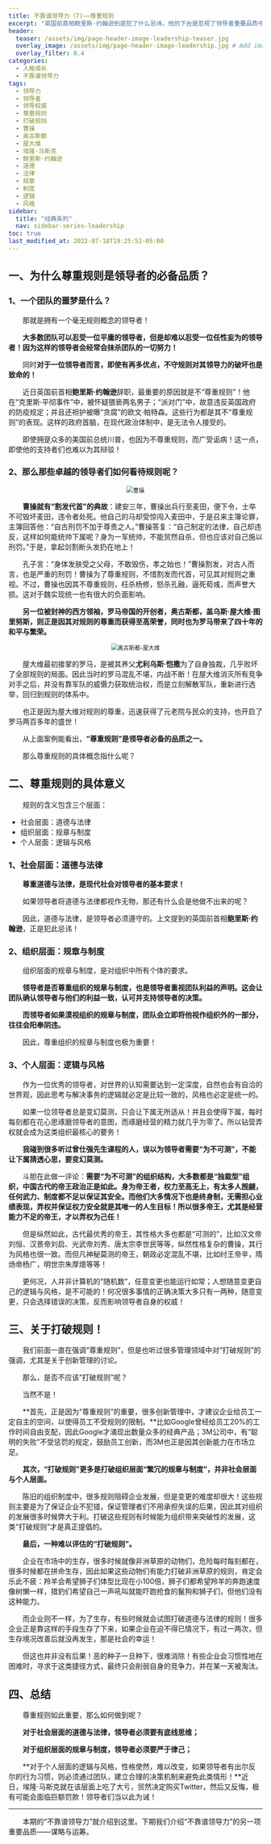 ```yaml
---
title: 不靠谱领导力（7)——尊重规则
excerpt: "英国前首相鲍里斯·约翰逊到底犯了什么忌讳，他的下台是忽视了领导者重要品质中的哪一项？我们如何能不犯同样的失误呢？"
header:
  teaser: /assets/img/page-header-image-leadership-teaser.jpg
  overlay_image: /assets/img/page-header-image-leadership.jpg # Add image post (optional)
  overlay_filter: 0.4
categories:
  - 人格成长
  - 不靠谱领导力
tags: 
  - 领导力
  - 领导者
  - 领导权威
  - 尊重规则
  - 打破规则
  - 曹操
  - 奥古斯都
  - 屋大维
  - 埃隆·马斯克
  - 鲍里斯·约翰逊
  - 道德
  - 法律
  - 规章
  - 制度
  - 逻辑
  - 风格
sidebar:
  title: "经典系列"
  nav: sidebar-series-leadership
toc: true
last_modified_at: 2022-07-18T19:25:52-05:00
---
```


## 一、为什么尊重规则是领导者的必备品质？

### 1、一个团队的噩梦是什么？

&emsp;&emsp;那就是拥有一个毫无规则概念的领导者！

&emsp;&emsp;**大多数团队可以忍受一位平庸的领导者，但是却难以忍受一位任性妄为的领导者！因为这样的领导者会经常会抹杀团队的一切努力！**

&emsp;&emsp;同时**对于一位领导者而言，即使有再多优点，不守规则对其领导力的破坏也是致命的！**

&emsp;&emsp;近日英国前首相**鲍里斯·约翰逊**辞职，最重要的原因就是不“尊重规则”！他在“克里斯·平彻事件”中，被怀疑猥亵两名男子；“派对门”中，故意违反英国政府的防疫规定；并且还袒护被曝“贪腐”的欧文·帕特森。这些行为都是其不“尊重规则”的表现。这样的政府首脑，在现代政治体制中，是无法令人接受的。

&emsp;&emsp;即使拥趸众多的美国前总统川普，也因为不尊重规则，而广受诟病！这一点，即使他的支持者们也难以为其辩驳！

### 2、那么那些卓越的领导者们如何看待规则呢？

<div align=center><img src="https://cdn.jsdelivr.net/gh/kewtgh/PicSunflowers@main/img/2022/曹操.jpg" alt="曹操" style="zoom:80%;" /></div>

&emsp;&emsp;**曹操就有“割发代首”的典故**：建安三年，曹操出兵行至麦田，便下令，士卒不可毁坏麦田，违令者处死。他自己的马却受惊闯入麦田中，于是召来主簿论罪，主簿回答他：“自古刑罚不加于尊贵之人。”曹操答复：“自己制定的法律，自己却违反，这样如何能统帅下属呢？身为一军统帅，不能贸然自杀，但也应该对自己施以刑罚。”于是，拿起剑割断头发扔在地上！

&emsp;&emsp;孔子言：“身体发肤受之父母，不敢毁伤，孝之始也！”曹操割发，对古人而言，也是严重的刑罚！曹操为了尊重规则，不惜割发而代首，可见其对规则之重视。不过，曹操也因其不尊重规则，枉杀杨修，怒杀孔融，逼死荀彧，而声誉大损。这对于魏实现统一也有很大的负面影响。

&emsp;&emsp;**另一位被封神的西方领袖，罗马帝国的开创者，奥古斯都，盖乌斯·屋大维·图里努斯，则正是因其对规则的尊重而获得至高荣誉，同时也为罗马带来了四十年的和平与繁荣。**

<div align=center><img src="https://cdn.jsdelivr.net/gh/kewtgh/PicSunflowers@main/img/2022/奥古斯都-屋大维.jpg" alt="奥古斯都-屋大维" style="zoom:80%;" /></div>

&emsp;&emsp;屋大维最初接掌的罗马，是被其养父**尤利乌斯·恺撒**为了自身独裁，几乎败坏了全部规则的局面。因此当时的罗马混乱不堪，内战不断！在屋大维消灭所有竞争对手之后，并没有靠军队的威慑力获取统治权，而是立刻解散军队，重新进行选举，回归到规则的体系中。

&emsp;&emsp;也正是因为屋大维对规则的尊重，迅速获得了元老院与民众的支持，也开启了罗马两百多年的盛世！

&emsp;&emsp;从上面案例能看出，**“尊重规则”是领导者必备的品质之一。**

&emsp;&emsp;那么尊重规则的具体概念指什么呢？

## 二、尊重规则的具体意义

&emsp;&emsp;规则的含义包含三个层面：

- 社会层面：道德与法律
- 组织层面：规章与制度
- 个人层面：逻辑与风格

### 1、社会层面：道德与法律

&emsp;&emsp;**尊重道德与法律，是现代社会对领导者的基本要求！**

&emsp;&emsp;如果领导者将道德与法律都视作无物，那还有什么会是他做不出来的呢？

&emsp;&emsp;因此，道德与法律，是领导者必须遵守的。上文提到的英国前首相**鲍里斯·约翰逊**，正是犯此忌讳！

### 2、组织层面：规章与制度

&emsp;&emsp;组织层面的规章与制度，是对组织中所有个体的要求。

&emsp;&emsp;**领导者是否尊重组织的规章与制度，也是领导者重视团队利益的声明。这会让团队确认领导者与他们的利益一致，认可并支持领导者的决策。**

&emsp;&emsp;**而领导者如果漠视组织的规章与制度，团队会立即将他视作组织外的一部分，往往会阳奉阴违。**

&emsp;&emsp;因此，尊重组织的规章与制度也极为重要！

### 3、个人层面：逻辑与风格

&emsp;&emsp;作为一位优秀的领导者，对世界的认知需要达到一定深度，自然也会有自洽的世界观，因此思考与解决事务的逻辑就必定是比较一致的，风格也必定是统一的。

&emsp;&emsp;如果一位领导者总是变幻莫测，只会让下属无所适从！并且会使得下属，每时每刻都在花心思琢磨领导者的意图，而琢磨经营的精力就几乎为零了。所以钻营弄权就会成为这类组织最核心的要务！

&emsp;&emsp;**我碰到很多听过曾仕强先生课程的人，误以为领导者需要“为不可测”，不能让下属猜透心思，要变幻莫测。**

&emsp;&emsp;斗胆在此做一评论：**需要“为不可测”的组织结构，大多数都是“独裁型”组织，中国古代的帝王政治正是如此。身为帝王者，权力至高无上，有太多人觊觎，任何武力、制度都不足以保证其安全。而他们大多情况下也是终身制，无需担心业绩表现，弄权并保证权力安全就是其唯一的人生目标！所以很多帝王，尤其是经营能力不足的帝王，才以弄权为己任！**

&emsp;&emsp;但是纵然如此，古代最优秀的帝王，其性格大多也都是“可测的”，比如汉文帝刘恒、汉景帝刘启、光武帝刘秀、唐太宗李世民等等，纵然性格复杂的曹操，其行为风格也很一致。而但凡神秘莫测的帝王，朝政必定混乱不堪，比如纣王帝辛，隋炀帝杨广，明世宗朱厚熜等等！

&emsp;&emsp;更何况，人并非计算机的“随机数”，任意变更也能运行如常；人想随意变更自己的逻辑与风格，是不可能的！何况很多事情的正确决策大多只有一两种，随意变更，只会选择错误的决策，反而影响领导者自身的权威！

## 三、关于打破规则！

&emsp;&emsp;我们前面一直在强调“尊重规则”，但是也听过很多管理领域中对“打破规则”的强调，尤其是关于创新管理的讨论。

&emsp;&emsp;那么，是否不应该“打破规则”呢？

&emsp;&emsp;当然不是！

&emsp;&emsp;**首先，正是因为“尊重规则”的重要，很多创新管理中，才建议企业给员工一定自主的空间，以使得员工不受规则的限制。**比如Google曾经给员工20%的工作时间自由支配，因此Google才涌现出数量众多的经典产品；3M公司中，有“聪明的失败”不受惩罚的规定，鼓励员工创新，而3M也正是因其创新能力在市场立足。

&emsp;&emsp;**其次，“打破规则”更多是打破组织层面“繁冗的规章与制度”，并非社会层面与个人层面。**

&emsp;&emsp;陈旧的组织制度中，很多规则阻碍企业发展，但是变更的难度却很大！这些规则主要是为了保证企业不犯错，保证管理者们不用承担失误的后果，因此其对组织的发展很多时候弊大于利。打破这些规则有时候能为组织带来突破性的发展，这类“打破规则”才是真正提倡的。

&emsp;&emsp;**最后，一种难以评估的“打破规则”。**

&emsp;&emsp;企业在市场中的生存，很多时候就像非洲草原的动物们，危险每时每刻都在，很多时候都在拼命生存，因此如果这些动物们有能力打破非洲草原的规则，肯定会乐此不疲：羚羊会希望狮子们体型比现在小100倍，狮子们都希望羚羊的奔跑速度像树懒一样，猎豹们希望自己一声吼叫就能吓跑抢食的鬣狗和狮子们，但他们没有这种能力。

&emsp;&emsp;而企业则不一样，为了生存，有些时候就会试图打破道德与法律的规则！很多企业正是靠这样的手段生存了下来，如果企业在迫不得已情况下，有过一两次，但生存境况改善后就没再发生，那是社会的幸运！

&emsp;&emsp;但这也并非没有后果！恶的种子一旦种下，很难消除！有些企业会习惯性地在困难时，寻求于这类捷径方式，最终只会削弱自身的竞争力，并在某一天被淘汰。

## 四、总结

&emsp;&emsp;尊重规则如此重要，那么如何做到呢？

&emsp;&emsp;**对于社会层面的道德与法律，领导者必须要有底线思维；**

&emsp;&emsp;**对于组织层面的规章与制度，领导者必须要严于律己；**

&emsp;&emsp;**对于个人层面的逻辑与风格，性格使然，难以改变，如果领导者有出尔反尔的行为习惯，则必须通过团队，建立合理的决策机制来避免此类情形！**近日，埃隆·马斯克就在该层面上吃了大亏，贸然决定购买Twitter，然后又反悔，极有可能会面临巨额罚款！领导者们当以此为诫！

---

&emsp;&emsp;本期的“不靠谱领导力”就介绍到这里。下期我们介绍“不靠谱领导力”的另一项重要品质——谋略与运筹。
